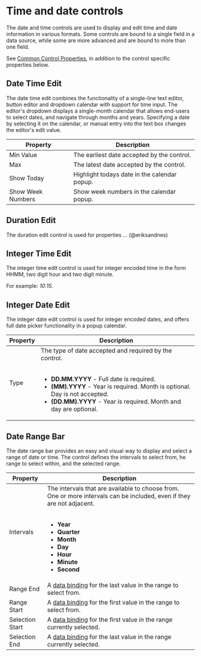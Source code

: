 # Time and date controls

The date and time controls are used to display and edit time and date information in various formats. Some controls are bound to a single field in a data source, while some are more advanced and are bound to more than one field.

See [Common Control Properties](common-control-properties.md), in addition to the control specific properties below.


## Date Time Edit

The date time edit combines the functionality of a single-line text editor, button editor and dropdown calendar with support for time input. The editor's dropdown displays a single-month calendar that allows end-users to select dates, and navigate through months and years. Specifying a date by selecting it on the calendar, or manual entry into the text box changes the editor's edit value.


Property                |  Description
------------------------|------------------------------------------------------------------------
Min Value               | The earliest date accepted by the control.
Max                     | The latest date accepted by the control.
Show Today              | Highlight todays date in the calendar popup.
Show Week Numbers       | Show week numbers in the calendar popup.


## Duration Edit

The duration edit control is used for properties ... (@eriksandnes)


## Integer Time Edit

The integer time edit control is used for integer encoded time in the form HHMM, two digit hour and two digit minute.

For example: *10:15*.


## Integer Date Edit

The integer date edit control is used for integer encoded dates, and offers full date picker functionality in a popup calendar.


Property                |  Description
------------------------|------------------------------------------------------------------------
Type                    | The type of date accepted and required by the control.<br><br><ul><li>**DD.MM.YYYY** - Full date is required.</li><li>**(MM).YYYY** - Year is required. Month is optional. Day is not accepted.</li><li>**(DD.MM).YYYY** - Year is required. Month and day are optional.</li></ul>


## Date Range Bar

The date range bar provides an easy and visual way to display and select a range of date or time. The control defines the intervals to select from, he range to select within, and the selected range.


Property                |  Description
------------------------|------------------------------------------------------------------------
Intervals               | The intervals that are available to choose from. One or more intervals can be included, even if they are not adjacent.<br><br><ul><li> **Year**</li><li>**Quarter**</li><li>**Month**</li><li>**Day**</li><li>**Hour**</li><li>**Minute**</li><li>**Second**</li></ul>
Range End               | A [data binding](../../../../../users/search-and-refine/data-binding.md "Data Binding") for the last value in the range to select from.
Range Start             | A [data binding](../../../../../users/search-and-refine/data-binding.md "Data Binding") for the first value in the range to select from.
Selection Start         | A [data binding](../../../../../users/search-and-refine/data-binding.md "Data Binding") for the first value in the range currently selected.
Selection End           | A [data binding](../../../../../users/search-and-refine/data-binding.md "Data Binding") for the last value in the range currently selected.

